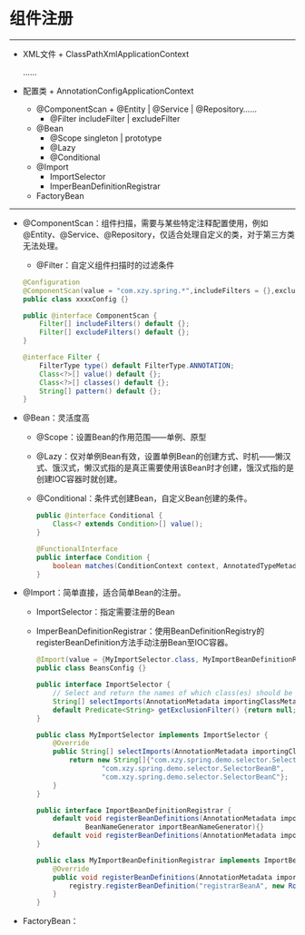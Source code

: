 # 组件注册

---

- XML文件 + ClassPathXmlApplicationContext

    ……

- 配置类 + AnnotationConfigApplicationContext 

    - @ComponentScan + @Entity | @Service | @Repository……
        - @Filter    includeFilter | excludeFilter
    - @Bean
        - @Scope    singleton | prototype
        - @Lazy
        - @Conditional
    - @Import
        - ImportSelector
        - ImperBeanDefinitionRegistrar
    - FactoryBean

---

- @ComponentScan：组件扫描，需要与某些特定注释配置使用，例如@Entity、@Service、@Repository，仅适合处理自定义的类，对于第三方类无法处理。

    - @Filter：自定义组件扫描时的过滤条件

    ```java
    @Configuration
    @ComponentScan(value = "com.xzy.spring.*",includeFilters = {},excludeFilters = {})
    public class xxxxConfig {}
    ```

    ```java
    public @interface ComponentScan {
        Filter[] includeFilters() default {};
        Filter[] excludeFilters() default {};
    }
    ```

    ```java
    @interface Filter {
        FilterType type() default FilterType.ANNOTATION;
        Class<?>[] value() default {};
        Class<?>[] classes() default {};
        String[] pattern() default {};
    }
    ```

- @Bean：灵活度高

    - @Scope：设置Bean的作用范围——单例、原型

    - @Lazy：仅对单例Bean有效，设置单例Bean的创建方式、时机——懒汉式、饿汉式，懒汉式指的是真正需要使用该Bean时才创建，饿汉式指的是创建IOC容器时就创建。

    - @Conditional：条件式创建Bean，自定义Bean创建的条件。

        ```java
        public @interface Conditional {
        	Class<? extends Condition>[] value();
        }
        ```

        ```java
        @FunctionalInterface
        public interface Condition {
        	boolean matches(ConditionContext context, AnnotatedTypeMetadata metadata);
        }
        ```

- @Import：简单直接，适合简单Bean的注册。

    - ImportSelector：指定需要注册的Bean

    - ImperBeanDefinitionRegistrar：使用BeanDefinitionRegistry的registerBeanDefinition方法手动注册Bean至IOC容器。

        ```java
        @Import(value = {MyImportSelector.class, MyImportBeanDefinitionRegistrar.class})
        public class BeansConfig {}
        ```

        ```java
        public interface ImportSelector {
            // Select and return the names of which class(es) should be imported
        	String[] selectImports(AnnotationMetadata importingClassMetadata);
        	default Predicate<String> getExclusionFilter() {return null;}
        }
        ```

        ```java
        public class MyImportSelector implements ImportSelector {
            @Override
            public String[] selectImports(AnnotationMetadata importingClassMetadata) {
                return new String[]{"com.xzy.spring.demo.selector.SelectorBeanA",
                        "com.xzy.spring.demo.selector.SelectorBeanB",
                        "com.xzy.spring.demo.selector.SelectorBeanC"};
            }
        }
        ```

        ```java
        public interface ImportBeanDefinitionRegistrar {
            default void registerBeanDefinitions(AnnotationMetadata importingClassMetadata, BeanDefinitionRegistry registry,
        			BeanNameGenerator importBeanNameGenerator){}
            default void registerBeanDefinitions(AnnotationMetadata importingClassMetadata, BeanDefinitionRegistry registry) {}
        }
        ```

        ```java
        public class MyImportBeanDefinitionRegistrar implements ImportBeanDefinitionRegistrar {
            @Override
            public void registerBeanDefinitions(AnnotationMetadata importingClassMetadata, BeanDefinitionRegistry registry) {
                registry.registerBeanDefinition("registrarBeanA", new RootBeanDefinition(RegistrarBeanA.class));
            }
        }
        ```

- FactoryBean：

